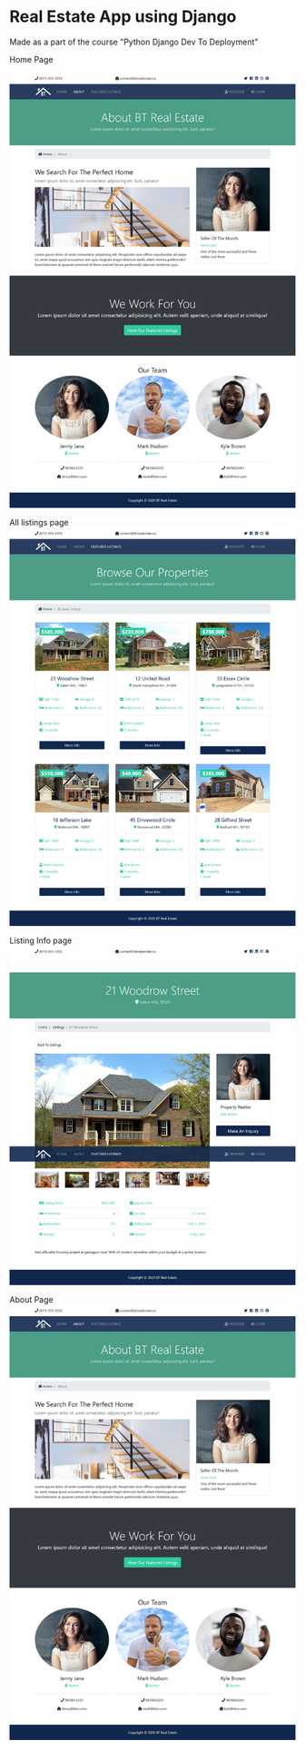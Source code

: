 # Real Estate App using Django

Made as a part of the course "Python Django Dev To Deployment"

Home Page

![Home](https://github.com/Harsh1347/btre_real_estate_django/blob/master/img/about.png)

All listings page
![Listings](https://github.com/Harsh1347/btre_real_estate_django/blob/master/img/listings.png)

Listing Info page
![Listing](https://github.com/Harsh1347/btre_real_estate_django/blob/master/img/listing.png)

About Page
![About](https://github.com/Harsh1347/btre_real_estate_django/blob/master/img/about.png)

